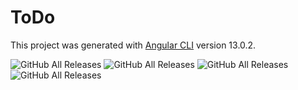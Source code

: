 # ToDo

This project was generated with [Angular CLI](https://github.com/angular/angular-cli) version 13.0.2.

![GitHub All Releases](https://img.shields.io/badge/Angular-build-red?style=plastic&logo=Angular)
![GitHub All Releases](https://img.shields.io/badge/-FireBase-yellow)
![GitHub All Releases](https://img.shields.io/badge/build-npm-brightgreen?style=plastic&logo=npm)
![GitHub All Releases](https://img.shields.io/badge/nodeJs-14.17.5-orange)


